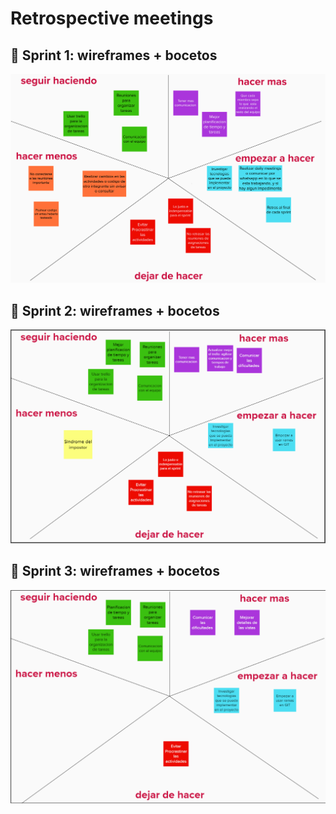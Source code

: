 # Retrospective meetings

## :pushpin: Sprint 1: wireframes + bocetos

![Sprint 1](/retrospective-meetings/sprint-1.png)

## :pushpin: Sprint 2: wireframes + bocetos

![Sprint 2](/retrospective-meetings/sprint-2.PNG)

## :pushpin: Sprint 3: wireframes + bocetos

![Sprint 3](/retrospective-meetings/sprint-3.png)
